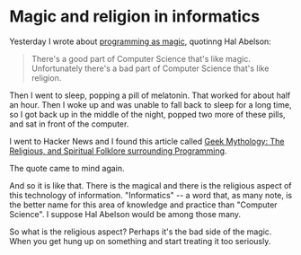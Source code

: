 # Magic and religion in informatics

Yesterday I wrote about [programming as magic](2023-01-28-programming-as-magic.md), quotinng Hal Abelson:

> There's a good part of Computer Science that's like magic. Unfortunately there's a bad part of Computer Science that's like religion.

Then I went to sleep, popping a pill of melatonin. That worked for about half an hour. Then I woke up and was unable to fall back to sleep for a long time, so I got back up in the middle of the night, popped two more of these pills, and sat in front of the computer.

I went to Hacker News and I found this article called [Geek Mythology: The Religious, and Spiritual Folklore surrounding Programming](https://www.deusinmachina.net/p/geek-mythology-the-religious-and).

The quote came to mind again.

And so it is like that. There is the magical and there is the religious aspect of this technology of information. "Informatics" -- a word that, as many note, is the better name for this area of knowledge and practice than "Computer Science". I suppose Hal Abelson would be among those many.

So what is the religious aspect? Perhaps it's the bad side of the magic. When you get hung up on something and start treating it too seriously.